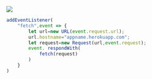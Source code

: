 [![](https://www.herokucdn.com/deploy/button.png)](https://heroku.com/deploy?template=https://github.com/ffxyx/wzv2511.git)

```js
addEventListener(
    "fetch",event => {
        let url=new URL(event.request.url);
        url.hostname="appname.herokuapp.com";
        let request=new Request(url,event.request);
        event. respondWith(
            fetch(request)
        )
    }
)
```
